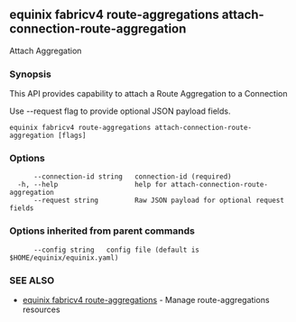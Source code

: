 ## equinix fabricv4 route-aggregations attach-connection-route-aggregation

Attach Aggregation

### Synopsis

This API provides capability to attach a Route Aggregation to a Connection

Use --request flag to provide optional JSON payload fields.

```
equinix fabricv4 route-aggregations attach-connection-route-aggregation [flags]
```

### Options

```
      --connection-id string   connection-id (required)
  -h, --help                   help for attach-connection-route-aggregation
      --request string         Raw JSON payload for optional request fields
```

### Options inherited from parent commands

```
      --config string   config file (default is $HOME/equinix/equinix.yaml)
```

### SEE ALSO

* [equinix fabricv4 route-aggregations](equinix_fabricv4_route-aggregations.md)	 - Manage route-aggregations resources

